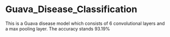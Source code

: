 # Guava_Disease_Classification
This is a Guava disease model which consists of 6 convolutional layers and a max pooling layer. The accuracy stands 93.19%
